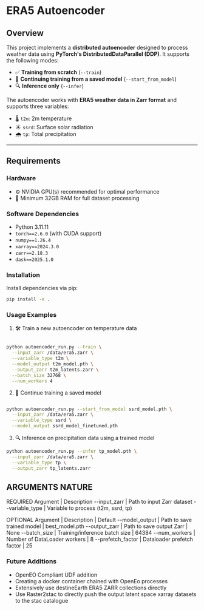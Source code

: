 # ERA5 Autoencoder

## Overview

This project implements a **distributed autoencoder** designed to process weather data using **PyTorch's DistributedDataParallel (DDP)**. It supports the following modes:

- ✅ **Training from scratch** (`--train`)
- 🔁 **Continuing training from a saved model** (`--start_from_model`)
- 🔍 **Inference only** (`--infer`)

The autoencoder works with **ERA5 weather data in Zarr format** and supports three variables:

- 🌡️ `t2m`: 2m temperature  
- ☀️ `ssrd`: Surface solar radiation  
- 🌧️ `tp`: Total precipitation

---

## Requirements

### Hardware
- ⚙️ NVIDIA GPU(s) recommended for optimal performance  
- 💾 Minimum 32GB RAM for full dataset processing

### Software Dependencies

- Python 3.11.11
- `torch==2.6.0` (with CUDA support)
- `numpy==1.26.4`
- `xarray==2024.3.0`
- `zarr==2.18.3`
- `dask==2025.1.0`

### Installation

Install dependencies via pip:

```bash
pip install -e .
```
### Usage Examples

1. 🛠️ Train a new autoencoder on temperature data

```bash

python autoencoder_run.py --train \
  --input_zarr /data/era5.zarr \
  --variable_type t2m \
  --model_output t2m_model.pth \
  --output_zarr t2m_latents.zarr \
  --batch_size 32768 \
  --num_workers 4
```

2. 🔁 Continue training a saved model

```bash

python autoencoder_run.py --start_from_model ssrd_model.pth \
  --input_zarr /data/era5.zarr \
  --variable_type ssrd \
  --model_output ssrd_model_finetuned.pth
```

3. 🔍 Inference on precipitation data using a trained model

```bash
python autoencoder_run.py --infer tp_model.pth \
  --input_zarr /data/era5.zarr \
  --variable_type tp \
  --output_zarr tp_latents.zarr

```

## ARGUMENTS NATURE

REQUIRED
Argument | Description
--input_zarr | Path to input Zarr dataset
--variable_type | Variable to process (t2m, ssrd, tp)

OPTIONAL
Argument | Description | Default
--model_output | Path to save trained model | best_model.pth
--output_zarr | Path to save output Zarr | None
--batch_size | Training/inference batch size | 64384
--num_workers | Number of DataLoader workers | 8
--prefetch_factor | Dataloader prefetch factor | 25

### Future Additions 

- OpenEO Compliant UDF addition
- Creating a docker container chained with OpenEo processes
- Extensively use destineEarth ERA5 ZARR collections directly
- Use Raster2stac to directly push the output latent space xarray datasets to the stac catalogue


